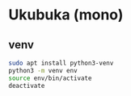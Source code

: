 # Ukubuka (mono)

## venv

```bash
sudo apt install python3-venv
python3 -m venv env
source env/bin/activate
deactivate
```
